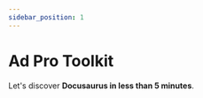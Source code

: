 ```yaml
---
sidebar_position: 1
---
```


# Ad Pro Toolkit

Let's discover **Docusaurus in less than 5 minutes**.
